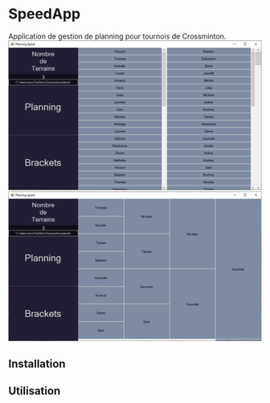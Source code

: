 # SpeedApp
Application de gestion de planning pour tournois de Crossminton.
![Alt text](SpeedAppPlanning.png?raw=true "Planning Window")
![Alt text](SpeedAppBrackets.png?raw=true "Brackets Window")

## Installation

## Utilisation
